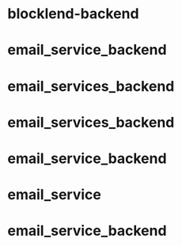 # blocklend-backend
# email_service_backend
# email_services_backend
# email_services_backend
# email_service_backend
# email_service
# email_service_backend
